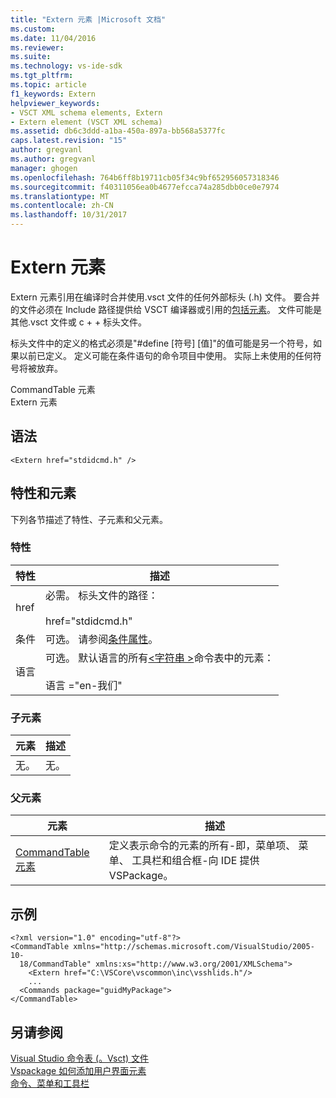 ```yaml
---
title: "Extern 元素 |Microsoft 文档"
ms.custom: 
ms.date: 11/04/2016
ms.reviewer: 
ms.suite: 
ms.technology: vs-ide-sdk
ms.tgt_pltfrm: 
ms.topic: article
f1_keywords: Extern
helpviewer_keywords:
- VSCT XML schema elements, Extern
- Extern element (VSCT XML schema)
ms.assetid: db6c3ddd-a1ba-450a-897a-bb568a5377fc
caps.latest.revision: "15"
author: gregvanl
ms.author: gregvanl
manager: ghogen
ms.openlocfilehash: 764b6ff8b19711cb05f34c9bf652956057318346
ms.sourcegitcommit: f40311056ea0b4677efcca74a285dbb0ce0e7974
ms.translationtype: MT
ms.contentlocale: zh-CN
ms.lasthandoff: 10/31/2017
---
```

# <a name="extern-element"></a>Extern 元素
Extern 元素引用在编译时合并使用.vsct 文件的任何外部标头 (.h) 文件。 要合并的文件必须在 Include 路径提供给 VSCT 编译器或引用的[包括元素](../extensibility/include-element.md)。 文件可能是其他.vsct 文件或 c + + 标头文件。  
  
 标头文件中的定义的格式必须是"#define [符号] [值]"的值可能是另一个符号，如果以前已定义。 定义可能在条件语句的命令项目中使用。 实际上未使用的任何符号将被放弃。  
  
 CommandTable 元素  
Extern 元素  
  
## <a name="syntax"></a>语法  
  
```  
<Extern href="stdidcmd.h" />  
```  
  
## <a name="attributes-and-elements"></a>特性和元素  
 下列各节描述了特性、子元素和父元素。  
  
### <a name="attributes"></a>特性  
  
|特性|描述|  
|---------------|-----------------|  
|href|必需。 标头文件的路径：<br /><br /> href="stdidcmd.h"|  
|条件|可选。 请参阅[条件属性](../extensibility/vsct-xml-schema-conditional-attributes.md)。|  
|语言|可选。 默认语言的所有[\<字符串 >](../extensibility/strings-element.md)命令表中的元素：<br /><br /> 语言 ="en-我们"|  
  
### <a name="child-elements"></a>子元素  
  
|元素|描述|  
|-------------|-----------------|  
|无。|无。|  
  
### <a name="parent-elements"></a>父元素  
  
|元素|描述|  
|-------------|-----------------|  
|[CommandTable 元素](../extensibility/commandtable-element.md)|定义表示命令的元素的所有-即，菜单项、 菜单、 工具栏和组合框-向 IDE 提供 VSPackage。|  
  
## <a name="example"></a>示例  
  
```  
<?xml version="1.0" encoding="utf-8"?>  
<CommandTable xmlns="http://schemas.microsoft.com/VisualStudio/2005-10-  
  18/CommandTable" xmlns:xs="http://www.w3.org/2001/XMLSchema">  
    <Extern href="C:\VSCore\vscommon\inc\vsshlids.h"/>  
    ...  
  <Commands package="guidMyPackage">  
</CommandTable>  
```  
  
## <a name="see-also"></a>另请参阅  
 [Visual Studio 命令表 (。Vsct) 文件](../extensibility/internals/visual-studio-command-table-dot-vsct-files.md)   
 [Vspackage 如何添加用户界面元素](../extensibility/internals/how-vspackages-add-user-interface-elements.md)   
 [命令、菜单和工具栏](../extensibility/internals/commands-menus-and-toolbars.md)